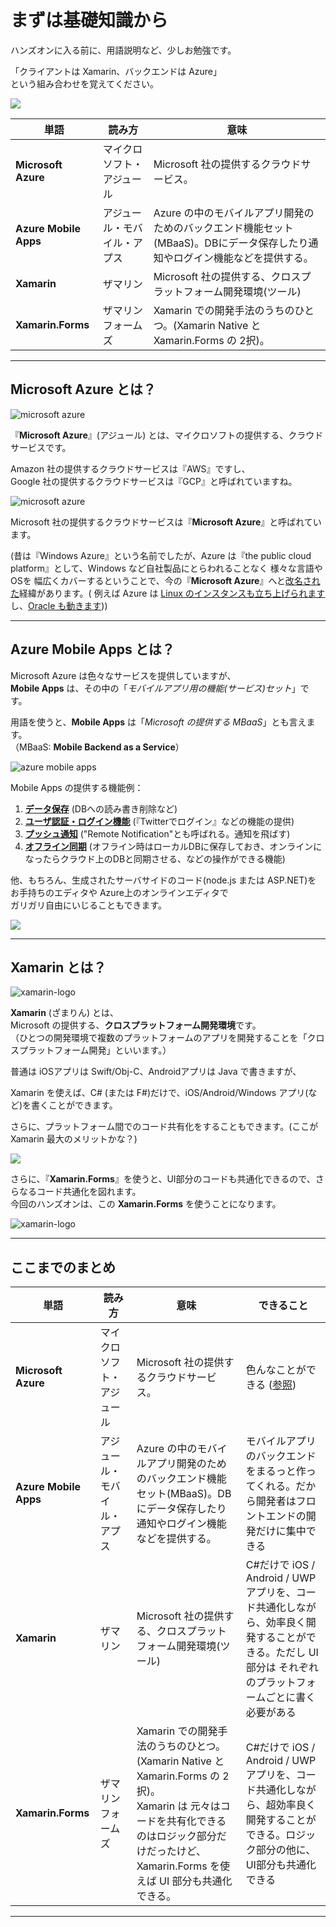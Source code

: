 # まずは基礎知識から

ハンズオンに入る前に、用語説明など、少しお勉強です。

「クライアントは Xamarin、バックエンドは Azure」    
という組み合わせを覚えてください。

![](img/architecture.jpg)

単語|読み方|意味
----|----|----
**Microsoft Azure**|マイクロソフト・アジュール|Microsoft 社の提供するクラウドサービス。
**Azure Mobile Apps**|アジュール・モバイル・アプス|Azure の中のモバイルアプリ開発のためのバックエンド機能セット(MBaaS)。DBにデータ保存したり通知やログイン機能などを提供する。
**Xamarin**|ザマリン|Microsoft 社の提供する、クロスプラットフォーム開発環境(ツール)
**Xamarin.Forms**|ザマリンフォームズ|Xamarin での開発手法のうちのひとつ。(Xamarin Native と Xamarin.Forms の 2択)。

----

## Microsoft Azure とは？

![microsoft azure](img/azure.png)

『**Microsoft Azure**』(アジュール) とは、マイクロソフトの提供する、クラウドサービスです。

Amazon 社の提供するクラウドサービスは『AWS』ですし、    
Google 社の提供するクラウドサービスは『GCP』と呼ばれていますね。

![microsoft azure](img/other-cloud-services.png)

Microsoft 社の提供するクラウドサービスは『**Microsoft Azure**』と呼ばれています。  

(昔は『Windows Azure』という名前でしたが、Azure は『the public cloud platform』として、Windows など自社製品にとらわれることなく 様々な言語やOSを 幅広くカバーするということで、今の『**Microsoft Azure**』へと[改名された](https://blogs.msdn.microsoft.com/windowsazurej/2014/03/26/windows-azuremicrosoft-azure/)経緯があります。( 例えば Azure は [Linux のインスタンスも立ち上げられます](https://azure.microsoft.com/ja-jp/pricing/details/virtual-machines/linux/)し、[Oracle も動きます](https://azure.microsoft.com/ja-jp/campaigns/oracle/)))   


----

## Azure Mobile Apps とは？

Microsoft Azure は色々なサービスを提供していますが、    
**Mobile Apps** は、その中の「*モバイルアプリ用の機能(サービス)セット*」です。

用語を使うと、**Mobile Apps** は「*Microsoft の提供する MBaaS*」とも言えます。     
（MBaaS: **Mobile Backend as a Service**）

![azure mobile apps](img/mobileapps-overview.png)

Mobile Apps の提供する機能例：

1. <u>**データ保存**</u> (DBへの読み書き削除など)
1. <u>**ユーザ認証・ログイン機能**</u> (『Twitterでログイン』などの機能の提供)
1. <u>**プッシュ通知**</u> ("Remote Notification"とも呼ばれる。通知を飛ばす)
1. <u>**オフライン同期**</u> (オフライン時はローカルDBに保存しておき、オンラインになったらクラウド上のDBと同期させる、などの操作ができる機能)

他、もちろん、生成されたサーバサイドのコード(node.js または ASP.NET)を    
お手持ちのエディタや Azure上のオンラインエディタで    
ガリガリ自由にいじることもできます。

![](img/azuremobileapps.png)

----

## Xamarin とは？

![xamarin-logo](img/xamarin-logo.png)

**Xamarin** (ざまりん) とは、   
Microsoft の提供する、**クロスプラットフォーム開発環境**です。     
（ひとつの開発環境で複数のプラットフォームのアプリを開発することを「クロスプラットフォーム開発」といいます。）


普通は iOSアプリは Swift/Obj-C、Androidアプリは Java で書きますが、

Xamarin を使えば、C# (または F#)だけで、iOS/Android/Windows アプリ(など)を書くことができます。    

さらに、プラットフォーム間でのコード共有化をすることもできます。(ここが Xamarin 最大のメリットかな？)

![](img/transform-with-xamarin.png)

さらに、『**Xamarin.Forms**』を使うと、UI部分のコードも共通化できるので、さらなるコード共通化を図れます。    
今回のハンズオンは、この **Xamarin.Forms** を使うことになります。

![xamarin-logo](img/xamarinforms.png)

----
## ここまでのまとめ

単語|読み方|意味|できること
----|----|----|----
**Microsoft Azure**|マイクロソフト・アジュール|Microsoft 社の提供するクラウドサービス。|色んなことができる ([参照](https://azure.microsoft.com/ja-jp/solutions/))
**Azure Mobile Apps**|アジュール・モバイル・アプス|Azure の中のモバイルアプリ開発のためのバックエンド機能セット(MBaaS)。DBにデータ保存したり通知やログイン機能などを提供する。|モバイルアプリのバックエンドをまるっと作ってくれる。だから開発者はフロントエンドの開発だけに集中できる
**Xamarin**|ザマリン|Microsoft 社の提供する、クロスプラットフォーム開発環境(ツール)|C#だけで iOS / Android / UWP アプリを、コード共通化しながら、効率良く開発することができる。ただし UI部分は それぞれのプラットフォームごとに書く必要がある
**Xamarin.Forms**|ザマリンフォームズ|Xamarin での開発手法のうちのひとつ。(Xamarin Native と Xamarin.Forms の 2択)。<br />Xamarin は 元々はコードを共有化できるのはロジック部分だけだったけど、 Xamarin.Forms を使えば UI 部分も共通化できる。|C#だけで iOS / Android / UWP アプリを、コード共通化しながら、超効率良く開発することができる。ロジック部分の他に、UI部分も共通化できる

----

